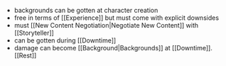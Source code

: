 - backgrounds can be gotten at character creation
- free in terms of [[Experience]] but must come with explicit downsides
- must [[New Content Negotiation|Negotiate New Content]] with [[Storyteller]]
- can be gotten during [[Downtime]]
- damage can become [[Background|Backgrounds]] at [[Downtime]]. [[Rest]]